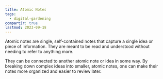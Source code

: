 ```yaml
---
title: Atomic Notes
tags:
  - digital-gardening
compartir: true
lastmod: 2023-09-18
---
```


Atomic notes are single, self-contained notes that capture a single idea or piece of information. They are meant to be read and understood without needing to refer to anything more.

They can be connected to another atomic note or idea in some way. By breaking down complex ideas into smaller, atomic notes, one can make their notes more organized and easier to review later.
